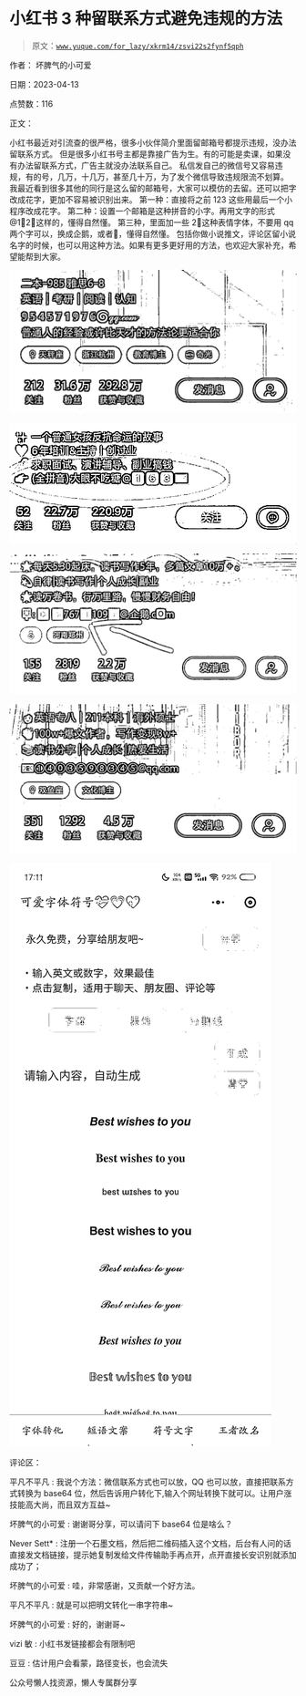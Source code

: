 # 小红书 3 种留联系方式避免违规的方法

> 原文：[`www.yuque.com/for_lazy/xkrm14/zsvi22s2fynf5qph`](https://www.yuque.com/for_lazy/xkrm14/zsvi22s2fynf5qph)



作者： 坏脾气的小可爱



日期：2023-04-13



点赞数：116

<ne-card data-card-name="hr" data-card-type="block" id="g3tyo" data-event-boundary="card">

正文：



小红书最近对引流查的很严格，很多小伙伴简介里面留邮箱号都提示违规，没办法留联系方式。 但是很多小红书号主都是靠接广告为生。有的可能是卖课，如果没有办法留联系方式，广告主就没办法联系自己。 私信发自己的微信号又容易违规，有的号，几万，十几万，甚至几十万，为了发个微信导致违规限流不划算。 我最近看到很多其他的同行是这么留的邮箱号，大家可以模仿的去留。还可以把字改成花字，更加不容易被识别出来。 第一种：直接将之前 123 这些用最后一个小程序改成花字。 第二种：设置一个邮箱是这种拼音的小字。再用文字的形式@1⃣2⃣这样的，懂得自然懂。 第三种，里面加一些 2⃣这种表情字体，不要用 qq 两个字可以，换成企鹅，或者🐧，懂得自然懂。 包括你做小说推文，评论区留小说名字的时候，也可以用这种方法。如果有更多更好用的方法，也欢迎大家补充，希望能帮到大家。



<ne-card data-card-name="image" data-card-type="inline" id="Ia2nN" data-event-boundary="card">![](img/a6f4e0cea48b89ce8fcdb75c2f7578e2.png)</ne-card>



<ne-card data-card-name="image" data-card-type="inline" id="rE8gU" data-event-boundary="card">![](img/c4ab823504b16a7b633ced5174a843a0.png)</ne-card>



<ne-card data-card-name="image" data-card-type="inline" id="kWQ9q" data-event-boundary="card">![](img/2ad12e7beaa5beb22974815244946038.png)</ne-card>



<ne-card data-card-name="image" data-card-type="inline" id="N5EET" data-event-boundary="card">![](img/d1dd6250f24b96096e1fe7733a3d3f54.png)</ne-card>



<ne-card data-card-name="image" data-card-type="inline" id="tngmk" data-event-boundary="card">![](img/7d12632cb1b5a38ccce3fe61911e72b5.png)</ne-card>

<ne-card data-card-name="hr" data-card-type="block" id="JSpqC" data-event-boundary="card">

评论区：



平凡不平凡 : 我说个方法：微信联系方式也可以放，QQ 也可以放，直接把联系方式转换为 base64 位，然后告诉用户转化下,输入个网址转换下就可以。让用户涨技能高大尚，而且双方互益~



坏脾气的小可爱 : 谢谢哥分享，可以请问下 base64 位是啥么？



Never Sett* : 注册一个石墨文档，然后把二维码插入这个文档，后台有人问的话直接发文档链接，提示她复制发给文件传输助手再点开，点开直接长安识别就添加成功了；



坏脾气的小可爱 : 哇，非常感谢，又贡献一个好方法。



平凡不平凡 : 就是可以把明文转化一串字符串~



坏脾气的小可爱 : 好的，谢谢哥~



vizi 敏 : 小红书发链接都会有限制吧



豆豆 : 估计用户会看蒙，路径变长，也会流失

<ne-card data-card-name="hr" data-card-type="block" id="ng38W" data-event-boundary="card">

公众号懒人找资源，懒人专属群分享

</ne-card></ne-card></ne-card>